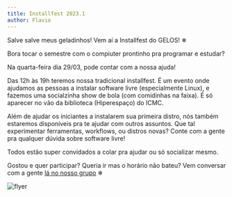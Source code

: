```yaml
---
title: Installfest 2023.1
author: Flavio
---
```


Salve salve meus geladinhos!
Vem aí a Installfest do GELOS! ❄

Bora tocar o semestre com o compiuter prontinho pra programar e estudar?

Na quarta-feira dia 29/03, pode contar com a nossa ajuda!

Das 12h às 19h teremos nossa tradicional installfest. É um evento onde ajudamos
as pessoas a instalar software livre (especialmente Linux), e fazemos uma
socialzinha show de bola (com comidinhas na faixa). É só aparecer no vão da
biblioteca (Hiperespaço) do ICMC.

Além de ajudar os iniciantes a instalarem sua primeira distro, nós também
estaremos disponíveis pra te ajudar com outros assuntos. Que tal experimentar
ferramentas, workflows, ou distros novas? Conte com a gente pra qualquer dúvida
sobre software livre!

Todos estão super convidados a colar pra ajudar ou só socializar mesmo.

Gostou e quer participar? Queria ir mas o horário não bateu? Vem conversar com
a gente [lá no nosso grupo](https://t.me/gelos_geral) ❄

![flyer](https://cloud.gelos.club/s/y8a5YNk8PSRWyP5/preview)
